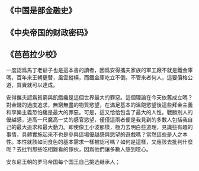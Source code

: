 ## 《中国是部金融史》

## 《中央帝国的财政密码》


## 《芭芭拉少校》
一度認爲馬丁老爺子也是這本書的讀者，因爲安得攜夫家族的軍工廠不就是鐵金庫嗎，百年來王朝更替，風雲縱橫，而鐵金庫屹立不倒。不管來者何人，這要價格公道，買賣就可以達成。

安得攜夫認爲貧窮與飢餓纔是這個世界最大的罪惡。這個理論在今天依舊成立嗎？對金錢的過度追求，無窮無盡的物質慾望，在滿足基本的溫飽慾望後這些拜金主義和享樂主義恐怕纔是最大的罪惡。可是，這又恰恰包含了最大的人性。戰勝別人的優越感，道高一尺魔高一丈的感官慾望，僅僅這兩者便是我見到的多數人包括我自己的最大追求和最大動力。即使像王小波那樣，極力去明白些道理，見識些有趣的事情，具體實施起來不也是參與這場優越感與慾望的遊戲嗎？當然這些是人之本性。本性就該如同食色的基本需求一樣被認可嗎？如何是這樣，又應該去批判什麼呢？去批判那些吃相難看的傢伙，因爲他們讓多數人感到噁心。


安东尼王朝的罗马帝国每个国王自己挑选继承人；


